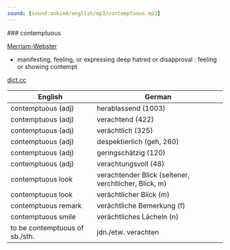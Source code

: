 ```yaml
---
sound: [sound:ankimd/english/mp3/contemptuous.mp3]
---
```


\### contemptuous

[Merriam-Webster](https://www.merriam-webster.com/dictionary/contemptuous)

- manifesting, feeling, or expressing deep hatred or disapproval : feeling or showing contempt

[dict.cc](https://www.dict.cc/contemptuous)

| English        | German       |
| -------------- | ------------ |
| contemptuous (adj) | herablassend (1003) |
| contemptuous (adj) | verachtend (422) |
| contemptuous (adj) | verächtlich (325) |
| contemptuous (adj) | despektierlich (geh, 260) |
| contemptuous (adj) | geringschätzig (120) |
| contemptuous (adj) | verachtungsvoll (48) |
| contemptuous look | verachtender Blick (seltener, verchtlicher, Blick, m) |
| contemptuous look | verächtlicher Blick (m) |
| contemptuous remark | verächtliche Bemerkung (f) |
| contemptuous smile | verächtliches Lächeln (n) |
| to be contemptuous of sb./sth. | jdn./etw. verachten |

